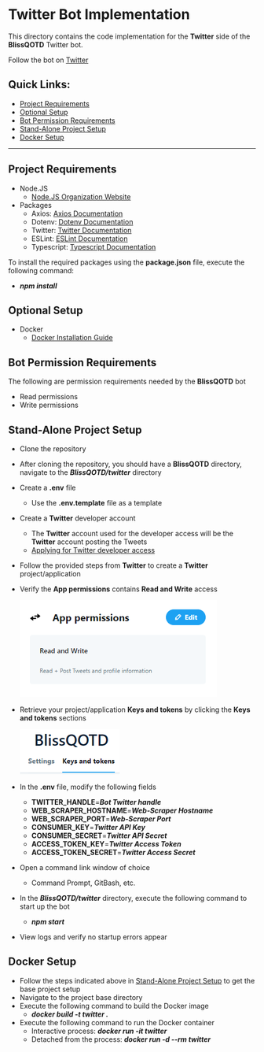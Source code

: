 # Twitter Bot Implementation
This directory contains the code implementation for the **Twitter** side of the **BlissQOTD** Twitter bot.

Follow the bot on [Twitter](https://twitter.com/BlissQOTD)

## Quick Links:
- [Project Requirements](#project-requirements)
- [Optional Setup](#optional-setup)
- [Bot Permission Requirements](#bot-permission-requirements)
- [Stand-Alone Project Setup](#stand-alone-project-setup)
- [Docker Setup](#docker-setup)

----------------------------------

## Project Requirements
- Node.JS
  - [Node.JS Organization Website](https://nodejs.org/en/)
- Packages
  - Axios: [Axios Documentation](https://www.npmjs.com/package/axios)
  - Dotenv: [Dotenv Documentation](https://www.npmjs.com/package/dotenv)
  - Twitter: [Twitter Documentation](https://www.npmjs.com/package/twitter)
  - ESLint: [ESLint Documentation](https://www.npmjs.com/package/eslint)
  - Typescript: [Typescript Documentation](https://www.npmjs.com/package/typescript)

To install the required packages using the **package.json** file, execute the following command:
- ***npm install***

## Optional Setup
- Docker
  - [Docker Installation Guide](https://docs.docker.com/get-docker/)

## Bot Permission Requirements
The following are permission requirements needed by the **BlissQOTD** bot
 - Read permissions
 - Write permissions

## Stand-Alone Project Setup
- Clone the repository
- After cloning the repository, you should have a **BlissQOTD** directory, navigate to the ***BlissQOTD/twitter*** directory 
- Create a **.env** file
  - Use the **.env.template** file as a template
- Create a **Twitter** developer account
  - The **Twitter** account used for the developer access will be the **Twitter** account posting the Tweets
  - [Applying for Twitter developer access](https://developer.twitter.com/en/apply-for-access)
- Follow the provided steps from **Twitter** to create a **Twitter** project/application
- Verify the **App permissions** contains **Read and Write** access

  ![Read/Write Acess](/twitter/images/read-write-access.PNG)
- Retrieve your project/application **Keys and tokens** by clicking the **Keys and tokens** sections

  ![Keys and tokens](/twitter/images/tokens-section.PNG)
- In the **.env** file, modify the following fields
  - **TWITTER_HANDLE**=***Bot Twitter handle***
  - **WEB_SCRAPER_HOSTNAME**=***Web-Scraper Hostname***
  - **WEB_SCRAPER_PORT**=***Web-Scraper Port***
  - **CONSUMER_KEY**=***Twitter API Key***
  - **CONSUMER_SECRET**=***Twitter API Secret***
  - **ACCESS_TOKEN_KEY**=***Twitter Access Token***
  - **ACCESS_TOKEN_SECRET**=***Twitter Access Secret***
- Open a command link window of choice
  - Command Prompt, GitBash, etc.
- In the ***BlissQOTD/twitter*** directory, execute the following command to start up the bot
  - ***npm start***
- View logs and verify no startup errors appear

## Docker Setup
- Follow the steps indicated above in [Stand-Alone Project Setup](#stand-alone-project-setup) to get the base project setup
- Navigate to the project base directory
- Execute the following command to build the Docker image
  - ***docker build -t twitter .***
- Execute the following command to run the Docker container
  - Interactive process: ***docker run -it twitter***
  - Detached from the process: ***docker run -d --rm twitter***